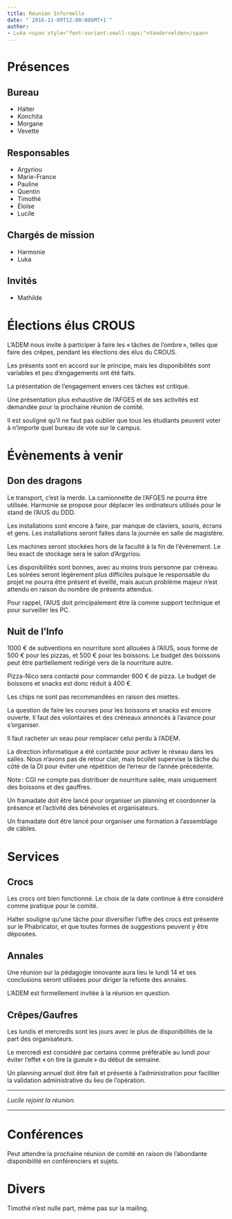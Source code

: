 ```yaml
---
title: Réunion Informelle
date: "`2016-11-09T12:00:00GMT+1`"
author:
- Luka <span style="font-variant:small-caps;">Vandervelden</span>
...
```


Présences
===

Bureau
---

  - Halter
  - Konchita
  - Morgane
  - Vevette

Responsables
---

  - Argyriou
  - Marie-France
  - Pauline
  - Quentin
  - Timothé
  - Éloïse
  - Lucile

Chargés de mission
---

  - Harmonie
  - Luka

Invités
---

  - Mathilde

Élections élus CROUS
===

L’ADEM nous invite à participer à faire les « tâches de l’ombre », telles que faire des crêpes, pendant les élections des élus du CROUS.

Les présents sont en accord sur le principe, mais les disponibilités sont variables et peu d’engagements ont été faits.

La présentation de l’engagement envers ces tâches est critiqué.

Une présentation plus exhaustive de l’AFGES et de ses activités est demandée pour la prochaine réunion de comité.

Il est souligné qu’il ne faut pas oublier que tous les étudiants peuvent voter à n’importe quel bureau de vote sur le campus.

Évènements à venir
===

Don des dragons
---

Le transport, c’est la merde.
La camionnette de l’AFGES ne pourra être utilisée.
Harmonie se propose pour déplacer les ordinateurs utilisés pour le stand de l’AIUS du DDD.

Les installations sont encore à faire, par manque de claviers, souris, écrans et gens.
Les installations seront faites dans la journée en salle de magistère.

Les machines seront stockées hors de la faculté à la fin de l’évènement.
Le lieu exact de stockage sera le salon d’Argyriou.

Les disponibilités sont bonnes, avec au moins trois personne par créneau.
Les soirées seront légèrement plus difficiles puisque le responsable du projet ne pourra être présent et éveillé, mais aucun problème majeur n’est attendu en raison du nombre de présents attendus.

Pour rappel, l’AIUS doit principalement être là comme support technique et pour surveiller les PC.

Nuit de l’Info
---

1000 € de subventions en nourriture sont allouées à l’AIUS, sous forme de 500 € pour les pizzas, et 500 € pour les boissons.
Le budget des boissons peut être partiellement redirigé vers de la nourriture autre.

Pizza-Nico sera contacté pour commander 600 € de pizza.
Le budget de boissons et snacks est donc réduit à 400 €.

Les chips ne sont pas recommandées en raison des miettes.

La question de faire les courses pour les boissons et snacks est encore ouverte.
Il faut des volontaires et des créneaux annoncés à l’avance pour s’organiser.

Il faut racheter un seau pour remplacer celui perdu à l’ADEM.

La direction informatique a été contactée pour activer le réseau dans les salles.
Nous n’avons pas de retour clair, mais bcollet supervise la tâche du côté de la DI pour éviter une répétition de l’erreur de l’année précédente.

Note : CGI ne compte pas distribuer de nourriture salée, mais uniquement des boissons et des gauffres.

Un framadate doit être lancé pour organiser un planning et coordonner la présence et l’activité des bénévoles et organisateurs.

Un framadate doit être lancé pour organiser une formation à l’assemblage de câbles.


Services
===

Crocs
---

Les crocs ont bien fonctionné.
Le choix de la date continue à être considéré comme pratique pour le comité.

Halter souligne qu’une tâche pour diversifier l’offre des crocs est présente sur le Phabricator, et que toutes formes de suggestions peuvent y être déposées.

Annales
---

Une réunion sur la pédagogie innovante aura lieu le lundi 14 et ses conclusions seront utilisées pour diriger la refonte des annales.

L’ADEM est formellement invitée à la réunion en question.


Crêpes/Gaufres
---

Les lundis et mercredis sont les jours avec le plus de disponibilités de la part des organisateurs.

Le mercredi est considéré par certains comme préférable au lundi pour éviter l’effet « on tire la gueule » du début de semaine.

Un planning annuel doit être fait et présenté à l’administration pour faciliter la validation administrative du lieu de l’opération.

---

*Lucile rejoint la réunion.*

---

Conférences
===

Peut attendre la prochaine réunion de comité en raison de l’abondante disponibilité en conférenciers et sujets.

Divers
===

Timothé n’est nulle part, même pas sur la mailing.

